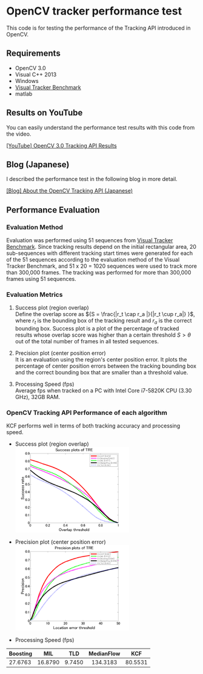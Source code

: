 # OpenCV tracker performance test

This code is for testing the performance of the Tracking API introduced in OpenCV.

## Requirements
- OpenCV 3.0
- Visual C++ 2013
- Windows
- [Visual Tracker Benchmark](http://cvlab.hanyang.ac.kr/tracker_benchmark/benchmark_v10.html )
- matlab

## Results on YouTube

You can easily understand the performance test results with this code from the video.

[[YouTube] OpenCV 3.0 Tracking API Results](https://youtu.be/pj-QuE6pdEQ )

## Blog (Japanese)

I described the performance test in the following blog in more detail. 

[[Blog] About the OpenCV Tracking API (Japanese)](https://irohalog.hatenablog.com/entry/opencv_tracking_api )

## Performance Evaluation
### Evaluation Method
Evaluation was performed using 51 sequences from [Visual Tracker Benchmark](http://cvlab.hanyang.ac.kr/tracker_benchmark/benchmark_v10.html ). Since tracking results depend on the initial rectangular area, 20 sub-sequences with different tracking start times were generated for each of the 51 sequences according to the evaluation method of the Visual Tracker Benchmark, and 51 x 20 = 1020 sequences were used to track more than 300,000 frames. The tracking was performed for more than 300,000 frames using 51 sequences.

### Evaluation Metrics

1. Success plot (region overlap)  
Define the overlap score as ${S = \frac{|r_t \cap r_a |}{|r_t \cup r_a|} }$, where ${r_t}$ is the bounding box of the tracking result and ${r_a}$ is the correct bounding box. Success plot is a plot of the percentage of tracked results whose overlap score was higher than a certain threshold $S > \theta$ out of the total number of frames in all tested sequences.

2. Precision plot (center position error)  
It is an evaluation using the region's center position error. It plots the percentage of center position errors between the tracking bounding box and the correct bounding box that are smaller than a threshold value.

3. Processing Speed (fps)  
Average fps when tracked on a PC with Intel Core i7-5820K CPU (3.30 GHz), 32GB RAM.

### OpenCV Tracking API Performance of each algorithm
KCF performs well in terms of both tracking accuracy and processing speed.

* Success plot (region overlap)  
<a href="./tracker_benchmark_v1.0/figs/overall/ALL/overlap.png"><img src="./tracker_benchmark_v1.0/figs/overall/ALL/overlap.png" alt="20151220204437" width="300"></a>

* Precision plot (center position error)  
<a href="./tracker_benchmark_v1.0/figs/overall/ALL/location_error.png"><img src="./tracker_benchmark_v1.0/figs/overall/ALL/location_error.png" alt="20151220204436p" width="300"></a>

* Processing Speed (fps)   

| Boosting | MIL | TLD | MedianFlow | KCF 
|:-----------|:------------:|:------------:|:------------:|:------------:|
|27.6763 | 16.8790 | 9.7450 | 134.3183 | 80.5531

